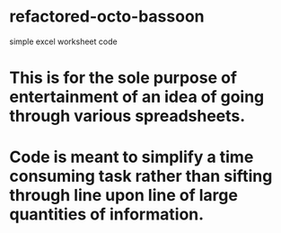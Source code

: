 # refactored-octo-bassoon
simple excel worksheet code
# This is for the sole purpose of entertainment of an idea of going through various spreadsheets.
# Code is meant to simplify a time consuming task rather than sifting through line upon line of large quantities of information.
